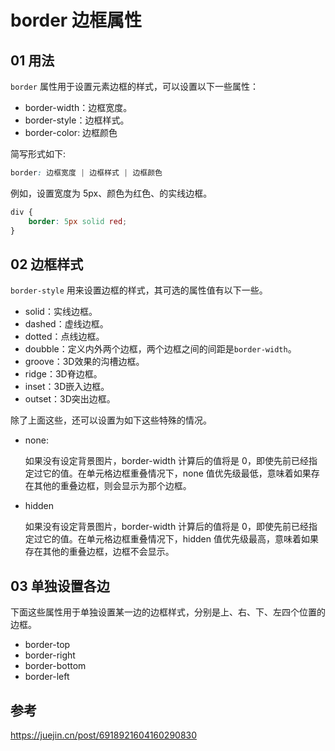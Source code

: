 # border 边框属性

## 01 用法
`border` 属性用于设置元素边框的样式，可以设置以下一些属性：

- border-width：边框宽度。
- border-style：边框样式。
- border-color: 边框颜色

简写形式如下:

```css
border: 边框宽度 | 边框样式 | 边框颜色
```

例如，设置宽度为 5px、颜色为红色、的实线边框。

```css
div {
    border: 5px solid red;
}
```

## 02 边框样式
`border-style` 用来设置边框的样式，其可选的属性值有以下一些。

- solid：实线边框。
- dashed：虚线边框。
- dotted：点线边框。
- doubble：定义内外两个边框，两个边框之间的间距是`border-width`。
- groove：3D效果的沟槽边框。
- ridge：3D脊边框。
- inset：3D嵌入边框。
- outset：3D突出边框。

除了上面这些，还可以设置为如下这些特殊的情况。

- none:
  
  如果没有设定背景图片，border-width 计算后的值将是 0，即使先前已经指定过它的值。在单元格边框重叠情况下，none 值优先级最低，意味着如果存在其他的重叠边框，则会显示为那个边框。

- hidden

  如果没有设定背景图片，border-width 计算后的值将是 0，即使先前已经指定过它的值。在单元格边框重叠情况下，hidden 值优先级最高，意味着如果存在其他的重叠边框，边框不会显示。

## 03 单独设置各边
下面这些属性用于单独设置某一边的边框样式，分别是上、右、下、左四个位置的边框。

- border-top
- border-right
- border-bottom
- border-left



## 参考
https://juejin.cn/post/6918921604160290830